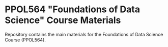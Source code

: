 # PPOL564 "Foundations of Data Science" Course Materials 

Repository contains the main materials for the Foundations of Data Science Course (PPOL564).
